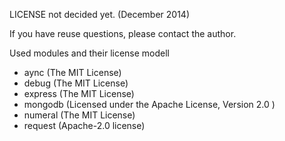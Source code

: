 LICENSE not decided yet. (December 2014)

If you have reuse questions, please contact the author.

Used modules and their license modell

* aync  (The MIT License)
* debug (The MIT License)
* express (The MIT License)
* mongodb (Licensed under the Apache License, Version 2.0 )
* numeral (The MIT License)
* request (Apache-2.0 license)
